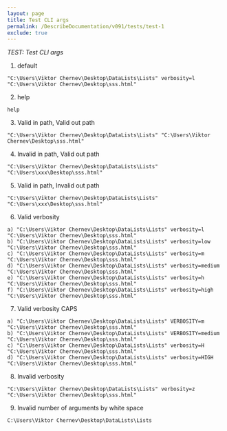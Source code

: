 ```yaml
---
layout: page
title: Test CLI args
permalink: /DescribeDocumentation/v091/tests/test-1
exclude: true
---
```

_TEST: Test CLI args_

1. default
```
"C:\Users\Viktor Chernev\Desktop\DataLists\Lists" verbosity=l "C:\Users\Viktor Chernev\Desktop\sss.html"
```
2. help
```
help
```
3. Valid in path, Valid out path
```
"C:\Users\Viktor Chernev\Desktop\DataLists\Lists" "C:\Users\Viktor Chernev\Desktop\sss.html"
```
4. Invalid in path, Valid out path
```
"C:\Users\Viktor Chernev\Desktop\DataLists\Lists" "C:\Users\xxx\Desktop\sss.html"
```
5. Valid in path, Invalid out path
```
"C:\Users\Viktor Chernev\Desktop\DataLists\Lists" "C:\Users\xxx\Desktop\sss.html"
```
6. Valid verbosity
```
a) "C:\Users\Viktor Chernev\Desktop\DataLists\Lists" verbosity=l "C:\Users\Viktor Chernev\Desktop\sss.html"
b) "C:\Users\Viktor Chernev\Desktop\DataLists\Lists" verbosity=low "C:\Users\Viktor Chernev\Desktop\sss.html"
c) "C:\Users\Viktor Chernev\Desktop\DataLists\Lists" verbosity=m "C:\Users\Viktor Chernev\Desktop\sss.html"
d) "C:\Users\Viktor Chernev\Desktop\DataLists\Lists" verbosity=medium "C:\Users\Viktor Chernev\Desktop\sss.html"
e) "C:\Users\Viktor Chernev\Desktop\DataLists\Lists" verbosity=h "C:\Users\Viktor Chernev\Desktop\sss.html"
f) "C:\Users\Viktor Chernev\Desktop\DataLists\Lists" verbosity=high "C:\Users\Viktor Chernev\Desktop\sss.html"
```
7. Valid verbosity CAPS
```
a) "C:\Users\Viktor Chernev\Desktop\DataLists\Lists" VERBOSITY=m "C:\Users\Viktor Chernev\Desktop\sss.html"
b) "C:\Users\Viktor Chernev\Desktop\DataLists\Lists" VERBOSITY=medium "C:\Users\Viktor Chernev\Desktop\sss.html"
c) "C:\Users\Viktor Chernev\Desktop\DataLists\Lists" verbosity=H "C:\Users\Viktor Chernev\Desktop\sss.html"
d) "C:\Users\Viktor Chernev\Desktop\DataLists\Lists" verbosity=HIGH "C:\Users\Viktor Chernev\Desktop\sss.html"
```
8. Invalid verbosity
```
"C:\Users\Viktor Chernev\Desktop\DataLists\Lists" verbosity=z "C:\Users\Viktor Chernev\Desktop\sss.html"
```
9. Invalid number of arguments by white space
```
C:\Users\Viktor Chernev\Desktop\DataLists\Lists
```
